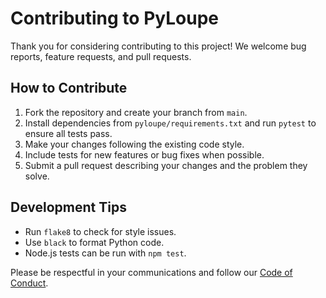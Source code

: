 # Contributing to PyLoupe

Thank you for considering contributing to this project! We welcome bug reports,
feature requests, and pull requests.

## How to Contribute

1. Fork the repository and create your branch from `main`.
2. Install dependencies from `pyloupe/requirements.txt` and run `pytest` to
   ensure all tests pass.
3. Make your changes following the existing code style.
4. Include tests for new features or bug fixes when possible.
5. Submit a pull request describing your changes and the problem they solve.

## Development Tips

- Run `flake8` to check for style issues.
- Use `black` to format Python code.
- Node.js tests can be run with `npm test`.

Please be respectful in your communications and follow our
[Code of Conduct](CODE_OF_CONDUCT.md).
